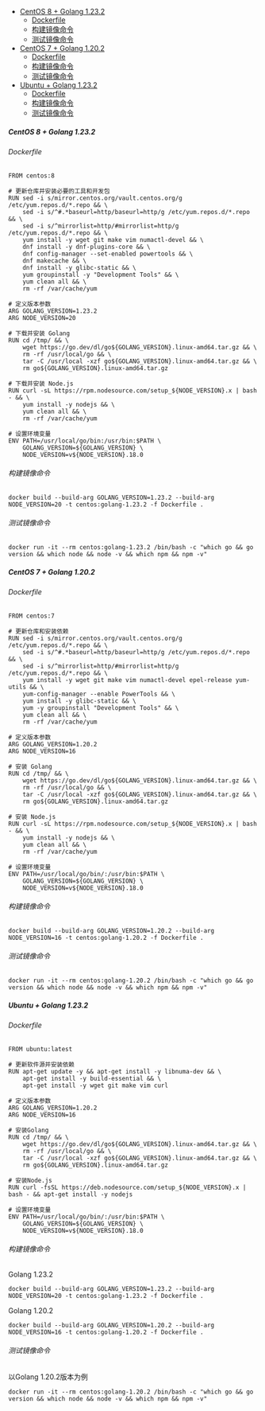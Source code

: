 - [CentOS 8 + Golang 1.23.2](#centos-8--golang-1232)
  - [Dockerfile](#dockerfile)
  - [构建镜像命令](#构建镜像命令)
  - [测试镜像命令](#测试镜像命令)
- [CentOS 7 + Golang 1.20.2](#centos-7--golang-1202)
  - [Dockerfile](#dockerfile-1)
  - [构建镜像命令](#构建镜像命令-1)
  - [测试镜像命令](#测试镜像命令-1)
- [Ubuntu + Golang 1.23.2](#ubuntu--golang-1232)
  - [Dockerfile](#dockerfile-2)
  - [构建镜像命令](#构建镜像命令-2)
  - [测试镜像命令](#测试镜像命令-2)

##### CentOS 8 + Golang 1.23.2

###### Dockerfile
```shell
FROM centos:8

# 更新仓库并安装必要的工具和开发包
RUN sed -i s/mirror.centos.org/vault.centos.org/g /etc/yum.repos.d/*.repo && \
    sed -i s/^#.*baseurl=http/baseurl=http/g /etc/yum.repos.d/*.repo && \
    sed -i s/^mirrorlist=http/#mirrorlist=http/g /etc/yum.repos.d/*.repo && \
    yum install -y wget git make vim numactl-devel && \
    dnf install -y dnf-plugins-core && \
    dnf config-manager --set-enabled powertools && \
    dnf makecache && \
    dnf install -y glibc-static && \
    yum groupinstall -y "Development Tools" && \
    yum clean all && \
    rm -rf /var/cache/yum

# 定义版本参数
ARG GOLANG_VERSION=1.23.2
ARG NODE_VERSION=20

# 下载并安装 Golang
RUN cd /tmp/ && \
    wget https://go.dev/dl/go${GOLANG_VERSION}.linux-amd64.tar.gz && \
    rm -rf /usr/local/go && \
    tar -C /usr/local -xzf go${GOLANG_VERSION}.linux-amd64.tar.gz && \
    rm go${GOLANG_VERSION}.linux-amd64.tar.gz

# 下载并安装 Node.js
RUN curl -sL https://rpm.nodesource.com/setup_${NODE_VERSION}.x | bash - && \
    yum install -y nodejs && \
    yum clean all && \
    rm -rf /var/cache/yum

# 设置环境变量
ENV PATH=/usr/local/go/bin:/usr/bin:$PATH \
    GOLANG_VERSION=${GOLANG_VERSION} \
    NODE_VERSION=v${NODE_VERSION}.18.0
```

###### 构建镜像命令
```shell
docker build --build-arg GOLANG_VERSION=1.23.2 --build-arg NODE_VERSION=20 -t centos:golang-1.23.2 -f Dockerfile .
```
###### 测试镜像命令
```shell
docker run -it --rm centos:golang-1.23.2 /bin/bash -c "which go && go version && which node && node -v && which npm && npm -v"
```

##### CentOS 7 + Golang 1.20.2

###### Dockerfile
```shell
FROM centos:7

# 更新仓库和安装依赖
RUN sed -i s/mirror.centos.org/vault.centos.org/g /etc/yum.repos.d/*.repo && \
    sed -i s/^#.*baseurl=http/baseurl=http/g /etc/yum.repos.d/*.repo && \
    sed -i s/^mirrorlist=http/#mirrorlist=http/g /etc/yum.repos.d/*.repo && \
    yum install -y wget git make vim numactl-devel epel-release yum-utils && \
    yum-config-manager --enable PowerTools && \
    yum install -y glibc-static && \
    yum -y groupinstall "Development Tools" && \
    yum clean all && \
    rm -rf /var/cache/yum

# 定义版本参数
ARG GOLANG_VERSION=1.20.2
ARG NODE_VERSION=16

# 安装 Golang
RUN cd /tmp/ && \
    wget https://go.dev/dl/go${GOLANG_VERSION}.linux-amd64.tar.gz && \
    rm -rf /usr/local/go && \
    tar -C /usr/local -xzf go${GOLANG_VERSION}.linux-amd64.tar.gz && \
    rm go${GOLANG_VERSION}.linux-amd64.tar.gz

# 安装 Node.js
RUN curl -sL https://rpm.nodesource.com/setup_${NODE_VERSION}.x | bash - && \
    yum install -y nodejs && \
    yum clean all && \
    rm -rf /var/cache/yum

# 设置环境变量
ENV PATH=/usr/local/go/bin/:/usr/bin:$PATH \
    GOLANG_VERSION=${GOLANG_VERSION} \
    NODE_VERSION=v${NODE_VERSION}.18.0
```

###### 构建镜像命令
```shell
docker build --build-arg GOLANG_VERSION=1.20.2 --build-arg NODE_VERSION=16 -t centos:golang-1.20.2 -f Dockerfile .
```

###### 测试镜像命令
```shell
docker run -it --rm centos:golang-1.20.2 /bin/bash -c "which go && go version && which node && node -v && which npm && npm -v"
```

##### Ubuntu + Golang 1.23.2

###### Dockerfile
```shell
FROM ubuntu:latest

# 更新软件源并安装依赖
RUN apt-get update -y && apt-get install -y libnuma-dev && \
    apt-get install -y build-essential && \
    apt-get install -y wget git make vim curl

# 定义版本参数
ARG GOLANG_VERSION=1.20.2
ARG NODE_VERSION=16

# 安装Golang
RUN cd /tmp/ && \
    wget https://go.dev/dl/go${GOLANG_VERSION}.linux-amd64.tar.gz && \
    rm -rf /usr/local/go && \
    tar -C /usr/local -xzf go${GOLANG_VERSION}.linux-amd64.tar.gz && \
    rm go${GOLANG_VERSION}.linux-amd64.tar.gz

# 安装Node.js
RUN curl -fsSL https://deb.nodesource.com/setup_${NODE_VERSION}.x | bash - && apt-get install -y nodejs

# 设置环境变量
ENV PATH=/usr/local/go/bin/:/usr/bin:$PATH \
    GOLANG_VERSION=${GOLANG_VERSION} \
    NODE_VERSION=v${NODE_VERSION}.18.0
```

###### 构建镜像命令
Golang 1.23.2
```shell
docker build --build-arg GOLANG_VERSION=1.23.2 --build-arg NODE_VERSION=20 -t centos:golang-1.23.2 -f Dockerfile .
```

Golang 1.20.2
```shell
docker build --build-arg GOLANG_VERSION=1.20.2 --build-arg NODE_VERSION=16 -t centos:golang-1.20.2 -f Dockerfile .
```

###### 测试镜像命令

以Golang 1.20.2版本为例

```shell
docker run -it --rm centos:golang-1.20.2 /bin/bash -c "which go && go version && which node && node -v && which npm && npm -v"
```
